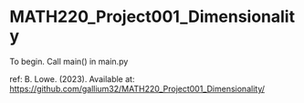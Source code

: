 # MATH220_Project001_Dimensionality

To begin. Call main() in main.py

ref: B. Lowe. (2023). Available at: https://github.com/gallium32/MATH220_Project001_Dimensionality/
